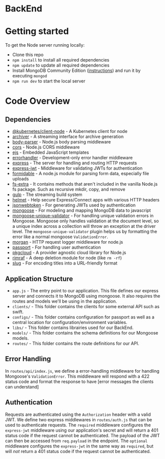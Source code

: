 # BackEnd

# Getting started

To get the Node server running locally:

- Clone this repo
- `npm install` to install all required dependencies
- `npm update` to update all required dependencies
- Install MongoDB Community Edition ([instructions](https://docs.mongodb.com/manual/installation/#tutorials)) and run it by executing `mongod`
- `npm run dev` to start the local server

# Code Overview

## Dependencies

- [@kubernetes/client-node](https://github.com/kubernetes-client/javascript) - A Kubernetes client for node
- [archiver](https://github.com/kubernetes-client/javascript) - A streaming interface for archive generation
- [body-parser](https://github.com/expressjs/body-parser) - Node.js body parsing middleware
- [cors](https://github.com/expressjs/cors) - Node.js CORS middleware
- [ejs](https://github.com/mde/ejs) - Embedded JavaScript templates
- [errorhandler](https://github.com/expressjs/errorhandler) - Development-only error handler middleware
- [express](https://github.com/expressjs/express) - The server for handling and routing HTTP requests
- [express-jwt](https://github.com/auth0/express-jwt) - Middleware for validating JWTs for authentication
- [formidable](https://github.com/node-formidable/formidable) - A node.js module for parsing form data, especially file uploads
- [fs-extra](https://github.com/jprichardson/node-fs-extra) - It contains methods that aren't included in the vanilla Node.js fs package. Such as recursive mkdir, copy, and remove
- [gulp](https://gulpjs.com) - The streaming build system
- [helmet](https://helmetjs.github.io/) - Help secure Express/Connect apps with various HTTP headers
- [jsonwebtoken](https://github.com/auth0/node-jsonwebtoken) - For generating JWTs used by authentication
- [mongoose](https://github.com/Automattic/mongoose) - For modeling and mapping MongoDB data to javascript 
- [mongoose-unique-validator](https://github.com/blakehaswell/mongoose-unique-validator) - For handling unique validation errors in Mongoose. Mongoose only handles validation at the document level, so a unique index across a collection will throw an exception at the driver level. The `mongoose-unique-validator` plugin helps us by formatting the error like a normal mongoose `ValidationError`.
- [morgan](https://github.com/expressjs/morgan) - HTTP request logger middleware for node.js
- [passport](https://github.com/jaredhanson/passport) - For handling user authentication
- [pkgcloud](https://github.com/pkgcloud/pkgcloud) - A provider agnostic cloud library for Node.js
- [rimraf](https://github.com/isaacs/rimraf) - A deep deletion module for node (like `rm -rf`)
- [slug](https://github.com/dodo/node-slug) - For encoding titles into a URL-friendly format

## Application Structure

- `app.js` - The entry point to our application. This file defines our express server and connects it to MongoDB using mongoose. It also requires the routes and models we'll be using in the application.
- `clients/` - This folder contains the clients for some external API such as swift.
- `configs/` - This folder contains configuration for passport as well as a central location for configuration/environment variables.
- `libs/` - This folder contains librairies used for our BackEnd.
- `models/` - This folder contains the schema definitions for our Mongoose models.
- `routes/` - This folder contains the route definitions for our API.

## Error Handling

In `routes/api/index.js`, we define a error-handling middleware for handling Mongoose's `ValidationError`. This middleware will respond with a 422 status code and format the response to have [error messages the clients can understand]

## Authentication

Requests are authenticated using the `Authorization` header with a valid JWT. We define two express middlewares in `routes/auth.js` that can be used to authenticate requests. The `required` middleware configures the `express-jwt` middleware using our application's secret and will return a 401 status code if the request cannot be authenticated. The payload of the JWT can then be accessed from `req.payload` in the endpoint. The `optional` middleware configures the `express-jwt` in the same way as `required`, but will *not* return a 401 status code if the request cannot be authenticated.
